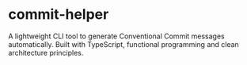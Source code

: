 # commit-helper
A lightweight CLI tool to generate Conventional Commit messages automatically. Built with TypeScript, functional programming and clean architecture principles.
